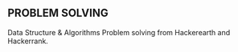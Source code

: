 ##  PROBLEM SOLVING ##

Data Structure & Algorithms Problem solving from Hackerearth and Hackerrank.